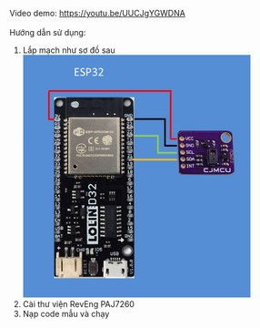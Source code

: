 Video demo: https://youtu.be/UUCJgYGWDNA<br>
<br>
Hướng dẫn sử dụng:
1. Lắp mạch như sơ đồ sau<br>
   <img src="Gesture_control.png" alt="Giao diện" width="400"/>
2. Cài thư viện RevEng PAJ7260
3. Nạp code mẫu và chạy

